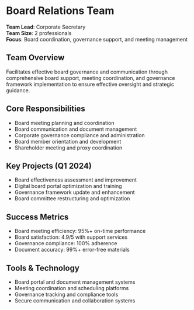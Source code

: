 # Board Relations Team

**Team Lead**: Corporate Secretary  
**Team Size**: 2 professionals  
**Focus**: Board coordination, governance support, and meeting management  

## Team Overview
Facilitates effective board governance and communication through comprehensive board support, meeting coordination, and governance framework implementation to ensure effective oversight and strategic guidance.

## Core Responsibilities
- Board meeting planning and coordination
- Board communication and document management
- Corporate governance compliance and administration
- Board member orientation and development
- Shareholder meeting and proxy coordination

## Key Projects (Q1 2024)
- Board effectiveness assessment and improvement
- Digital board portal optimization and training
- Governance framework update and enhancement
- Board committee restructuring and optimization

## Success Metrics
- Board meeting efficiency: 95%+ on-time performance
- Board satisfaction: 4.9/5 with support services
- Governance compliance: 100% adherence
- Document accuracy: 99%+ error-free materials

## Tools & Technology
- Board portal and document management systems
- Meeting coordination and scheduling platforms
- Governance tracking and compliance tools
- Secure communication and collaboration systems 